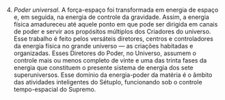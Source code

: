 ﻿4. <em>Poder universal.</em> A força-espaço foi transformada em energia de espaço e, em seguida, na energia de controle da gravidade. Assim, a energia física amadureceu até aquele ponto em que pode ser dirigida em canais de poder e servir aos propósitos múltiplos dos Criadores do universo. Esse trabalho é feito pelos versáteis diretores, centros e controladores da energia física no grande universo — as criações habitadas e organizadas. Esses Diretores do Poder, no Universo, assumem o controle mais ou menos completo de vinte e uma das trinta fases da energia que constituem o presente sistema de energia dos sete superuniversos. Esse domínio da energia-poder da matéria é o âmbito das atividades inteligentes do Sétuplo, funcionando sob o controle tempo-espacial do Supremo.